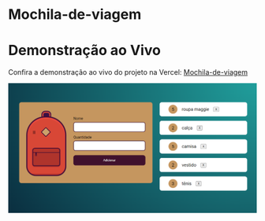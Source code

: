 # Mochila-de-viagem

# Demonstração ao Vivo

Confira a demonstração ao vivo do projeto na Vercel: [Mochila-de-viagem](https://mochila-de-viagem-seven-lemon.vercel.app/)

<img src="https://github.com/Thais-DN/mochila-de-viagem/blob/master/images/mochila.png" alt="tela.gif">
